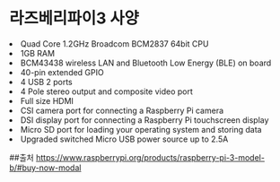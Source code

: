 # 라즈베리파이3 사양

<li>Quad Core 1.2GHz Broadcom BCM2837 64bit CPU
<li>1GB RAM
<li>BCM43438 wireless LAN and Bluetooth Low Energy (BLE) on board
<li>40-pin extended GPIO
<li>4 USB 2 ports
<li>4 Pole stereo output and composite video port
<li>Full size HDMI
<li>CSI camera port for connecting a Raspberry Pi camera
<li>DSI display port for connecting a Raspberry Pi touchscreen display
<li>Micro SD port for loading your operating system and storing data
<li>Upgraded switched Micro USB power source up to 2.5A

##출처
https://www.raspberrypi.org/products/raspberry-pi-3-model-b/#buy-now-modal
